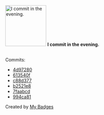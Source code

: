 <img src="https://my-badges.github.io/my-badges/evening-commits.png" alt="I commit in the evening." title="I commit in the evening." width="128">
<strong>I commit in the evening.</strong>
<br><br>

Commits:

- <a href="https://github.com/dwesh163/docker-manager/commit/4d97280117fe914b895577267f33d7ecdef18a73">4d97280</a>
- <a href="https://github.com/dwesh163/pictures/commit/613540f6d8466ec4d966b22496e7d73253b085f6">613540f</a>
- <a href="https://github.com/dwesh163/pictures/commit/c88d377aaf64e419334fd5efbecb65dd18cbadef">c88d377</a>
- <a href="https://github.com/dwesh163/pictures/commit/b2521e8580782c43d3e92917096bf5cd223b319b">b2521e8</a>
- <a href="https://github.com/dwesh163/pictures/commit/7faabcdd9a54ba8a4763c958c31e3196f262b44a">7faabcd</a>
- <a href="https://github.com/dwesh163/pictures/commit/994ca81019e3c1ea783bfcc684e488dd54b44c5f">994ca81</a>


Created by <a href="https://github.com/my-badges/my-badges">My Badges</a>